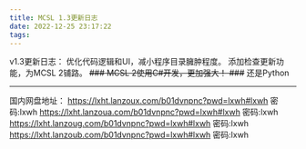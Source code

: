 ```yaml
---
title: MCSL 1.3更新日志
date: 2022-12-25 23:17:22
tags:
---
```

v1.3更新日志：
优化代码逻辑和UI，减小程序目录臃肿程度。
添加检查更新功能，为MCSL 2铺路。
~~### MCSL 2使用C#开发，更加强大！ ###~~ 还是Python
___
国内网盘地址：
https://lxht.lanzoux.com/b01dvnpnc?pwd=lxwh#lxwh 密码:lxwh
https://lxht.lanzoua.com/b01dvnpnc?pwd=lxwh#lxwh 密码:lxwh
https://lxht.lanzoug.com/b01dvnpnc?pwd=lxwh#lxwh 密码:lxwh
https://lxht.lanzoub.com/b01dvnpnc?pwd=lxwh#lxwh 密码:lxwh